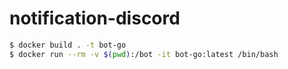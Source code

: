 # notification-discord

```bash
$ docker build . -t bot-go
$ docker run --rm -v $(pwd):/bot -it bot-go:latest /bin/bash
```
